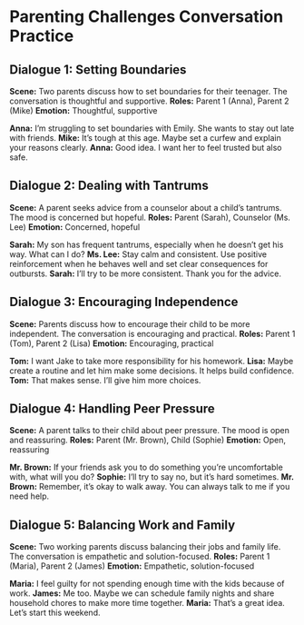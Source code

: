 # Parenting Challenges Conversation Practice

## Dialogue 1: Setting Boundaries
**Scene:** Two parents discuss how to set boundaries for their teenager. The conversation is thoughtful and supportive.
**Roles:** Parent 1 (Anna), Parent 2 (Mike)
**Emotion:** Thoughtful, supportive

**Anna:** I’m struggling to set boundaries with Emily. She wants to stay out late with friends.
**Mike:** It’s tough at this age. Maybe set a curfew and explain your reasons clearly.
**Anna:** Good idea. I want her to feel trusted but also safe.

## Dialogue 2: Dealing with Tantrums
**Scene:** A parent seeks advice from a counselor about a child’s tantrums. The mood is concerned but hopeful.
**Roles:** Parent (Sarah), Counselor (Ms. Lee)
**Emotion:** Concerned, hopeful

**Sarah:** My son has frequent tantrums, especially when he doesn’t get his way. What can I do?
**Ms. Lee:** Stay calm and consistent. Use positive reinforcement when he behaves well and set clear consequences for outbursts.
**Sarah:** I’ll try to be more consistent. Thank you for the advice.

## Dialogue 3: Encouraging Independence
**Scene:** Parents discuss how to encourage their child to be more independent. The conversation is encouraging and practical.
**Roles:** Parent 1 (Tom), Parent 2 (Lisa)
**Emotion:** Encouraging, practical

**Tom:** I want Jake to take more responsibility for his homework.
**Lisa:** Maybe create a routine and let him make some decisions. It helps build confidence.
**Tom:** That makes sense. I’ll give him more choices.

## Dialogue 4: Handling Peer Pressure
**Scene:** A parent talks to their child about peer pressure. The mood is open and reassuring.
**Roles:** Parent (Mr. Brown), Child (Sophie)
**Emotion:** Open, reassuring

**Mr. Brown:** If your friends ask you to do something you’re uncomfortable with, what will you do?
**Sophie:** I’ll try to say no, but it’s hard sometimes.
**Mr. Brown:** Remember, it’s okay to walk away. You can always talk to me if you need help.

## Dialogue 5: Balancing Work and Family
**Scene:** Two working parents discuss balancing their jobs and family life. The conversation is empathetic and solution-focused.
**Roles:** Parent 1 (Maria), Parent 2 (James)
**Emotion:** Empathetic, solution-focused

**Maria:** I feel guilty for not spending enough time with the kids because of work.
**James:** Me too. Maybe we can schedule family nights and share household chores to make more time together.
**Maria:** That’s a great idea. Let’s start this weekend.
